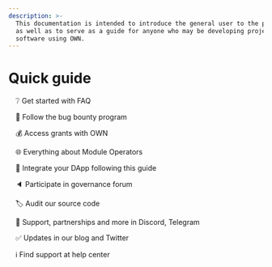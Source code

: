 ```yaml
---
description: >-
  This documentation is intended to introduce the general user to the project,
  as well as to serve as a guide for anyone who may be developing project or
  software using OWN.
---
```


# Quick guide

 ❔ Get started with FAQ

 🐞 Follow the bug bounty program

 💰 Access grants with OWN

 🌐 Everything about Module Operators

 🔗 Integrate your DApp following this guide

 🔈 Participate in governance forum

 🏷️ Audit our source code

 🤝 Support, partnerships and more in Discord, Telegram

 ✅ Updates in our blog and Twitter

 ℹ️ Find support at help center
